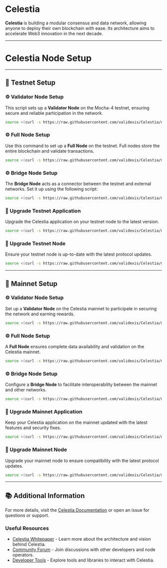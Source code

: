 # Celestia

**Celestia** is building a modular consensus and data network, allowing anyone to deploy their own blockchain with ease. Its architecture aims to accelerate Web3 innovation in the next decade.

---
<div>
<h1 align="left" style="display: flex;"> Celestia Node Setup</h1>
</div>

---

## 🌟 Testnet Setup

### ⚙️ Validator Node Setup
This script sets up a **Validator Node** on the Mocha-4 testnet, ensuring secure and reliable participation in the network.
```bash
source <(curl -s https://raw.githubusercontent.com/validexis/Celestia/main/setup_validator_testnet.sh)
```

### ⚙️ Full Node Setup
Use this command to set up a **Full Node** on the testnet. Full nodes store the entire blockchain and validate transactions.
```bash
source <(curl -s https://raw.githubusercontent.com/validexis/Celestia/main/setup_fullnode_testnet.sh)
```

### ⚙️ Bridge Node Setup
The **Bridge Node** acts as a connector between the testnet and external networks. Set it up using the following script:
```bash 
source <(curl -s https://raw.githubusercontent.com/validexis/Celestia/main/setup_bridge_testnet.sh)
```

### 🔄 Upgrade Testnet Application
Upgrade the Celestia application on your testnet node to the latest version.
```bash
source <(curl -s https://raw.githubusercontent.com/validexis/Celestia/main/upgrade_testnet_app.sh)
```

### 🔄 Upgrade Testnet Node
Ensure your testnet node is up-to-date with the latest protocol updates.
```bash
source <(curl -s https://raw.githubusercontent.com/validexis/Celestia/main/upgrade_testnet_node.sh)
```

---

## 🌟 Mainnet Setup

### ⚙️ Validator Node Setup
Set up a **Validator Node** on the Celestia mainnet to participate in securing the network and earning rewards.
```bash
source <(curl -s https://raw.githubusercontent.com/validexis/Celestia/main/setup_validator_mainnet.sh)
```

### ⚙️ Full Node Setup
A **Full Node** ensures complete data availability and validation on the Celestia mainnet.
```bash
source <(curl -s https://raw.githubusercontent.com/validexis/Celestia/main/setup_fullnode_mainnet.sh)
```

### ⚙️ Bridge Node Setup
Configure a **Bridge Node** to facilitate interoperability between the mainnet and other networks.
```bash 
source <(curl -s https://raw.githubusercontent.com/validexis/Celestia/main/setup_bridge_mainnet.sh)
```

### 🔄 Upgrade Mainnet Application
Keep your Celestia application on the mainnet updated with the latest features and security fixes.
```bash
source <(curl -s https://raw.githubusercontent.com/validexis/Celestia/main/upgrade_mainnet_app.sh)
```

### 🔄 Upgrade Mainnet Node
Upgrade your mainnet node to ensure compatibility with the latest protocol updates.
```bash
source <(curl -s https://raw.githubusercontent.com/validexis/Celestia/main/upgrade_mainnet_node.sh)
```

---

## 📚 Additional Information
For more details, visit the [Celestia Documentation](https://services.validexis.com/mainnets/celestia) or open an issue for questions or support.

### Useful Resources
- [Celestia Whitepaper](https://celestia.org/whitepaper) - Learn more about the architecture and vision behind Celestia.
- [Community Forum](https://forum.celestia.org) - Join discussions with other developers and node operators.
- [Developer Tools](https://docs.celestia.org/tools) - Explore tools and libraries to interact with Celestia.

